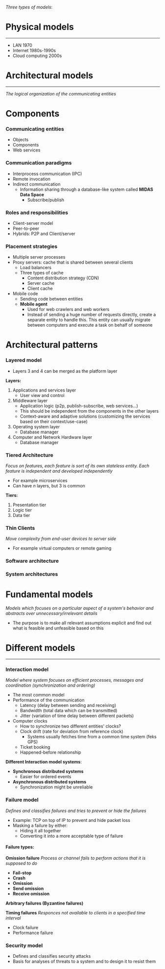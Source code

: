_Three types of models_:

# Physical models
---
* LAN 1970
* Internet 1980s-1990s
* Cloud computing 2000s
# Architectural models
---
_The logical organization of the communicating entities_
# **Components**
### **Communicating entities** 
* Objects 
* Components 
* Web services
### Communication paradigms
* Interprocess communication (IPC)
* Remote invocation
* Indirect communication
	* Information sharing through a database-like system called **MIDAS Data Space**
		* Subscribe/publish
### **Roles and responsibilities**
* Client-server model
* Peer-to-peer
* Hybrids: P2P and Client/server
### **Placement strategies**
* Multiple server processes
* Proxy servers: cache that is shared between several clients
	* Load balancers
	* Three types of cache
		* Content distribution strategy (CDN)
		* Server cache
		* Client cache
* Mobile code
	* Sending code between entities
	* **Mobile agent**
		* Used for web crawlers and web workers
		* Instead of sending a huge number of requests directly, create a separate entity to handle this. This entity can usually migrate between computers and execute a task on behalf of someone

# Architectural patterns

### Layered model
* Layers 3 and 4 can be merged as the platform layer

**Layers:**
1. Applications and services layer
	* User view and control
2. Middleware layer
	* Application logic (p2p, publish-subscribe, web services...)
	* This should be independent from the components in the other layers 
	* Context-aware and adaptive solutions (customizing the services based on their context/use-case)
3. Operating system layer
	* Database manager
4. Computer and Network Hardware layer
	* Database manager

### Tiered Architecture
_Focus on features, each feature is sort of its own stateless entity. Each feature is independent and developed independently_

* For example microservices
* Can have _n_ layers, but 3 is common

**Tiers:**
1. Presentation tier
2. Logic tier
3. Data tier

### Thin Clients
_Move complexity from end-user devices to server side_

* For example virtual computers or remote gaming

### Software architecture
### System architectures
# Fundamental models
*Models which focuses on a particular aspect of a system's behavior and abstracts over unnecessary/irrelevant details*

* The purpose is to make all relevant assumptions explicit and find out what is feasible and unfeasible based on this

# Different models
---
### Interaction model
_Model where system focuses on efficient processes, messages and coordination (synchronization and ordering)_
* The most common model
* Performance of the communication
	* Latency (delay between sending and receiving)
	* Bandwidth (total data which can be transmitted)
	* Jitter (variation of time delay between different packets)
* Computer clocks
	* How to synchronize two different entities' clocks?
	* Clock drift (rate for deviation from reference clock)
		* Systems usually fetches time from a common time system (feks GPS)
	* Ticket booking
	* Happened-before relationship

**Different Interaction model systems**:
* **Synchronous distributed systems**
	* Easier for ordered events 
* **Asynchronous distributed systems**
	* Synchronization might be unreliable

### Failure model
_Defines and classifies failures and tries to prevent or hide the failures_
* Example: TCP on top of IP to prevent and hide packet loss
* Masking a failure by either:
	* Hiding it all together
	* Converting it into a more acceptable type of failure

#### Failure types:

**Omission failure**
_Process or channel fails to perform actions that it is supposed to do_
* **Fail-stop**
* **Crash**
* **Omission**
* **Send omission**
* **Receive omission**

**Arbitrary failures (Byzantine failures)**

**Timing failures**
_Responces not available to clients in a specified time interval_
* Clock failure
* Performance failure
### Security model
* Defines and classifies security attacks
* Basis for analyses of threats to a system and to design it to resist them
